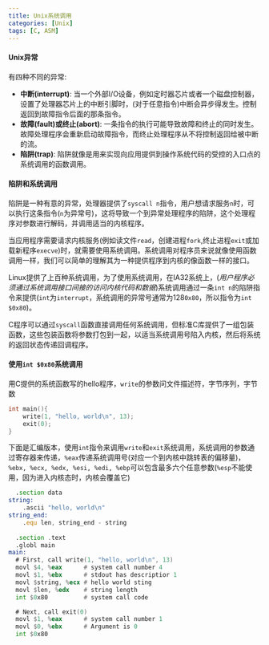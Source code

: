 ```yaml
---
title: Unix系统调用
categories: [Unix]
tags: [C, ASM]
---
```


#### Unix异常

有四种不同的异常:

* **中断(interrupt)**: 当一个外部I/O设备，例如定时器芯片或者一个磁盘控制器，设置了处理器芯片上的中断引脚时，(对于任意指令)中断会异步得发生。控制返回到故障指令后面的那条指令。
* **故障(fault)**或**终止(abort)**: 一条指令的执行可能导致故障和终止的同时发生。故障处理程序会重新启动故障指令，而终止处理程序从不将控制返回给被中断的流。
* **陷阱(trap)**: 陷阱就像是用来实现向应用提供到操作系统代码的受控的入口点的系统调用的函数调用。

#### 陷阱和系统调用

陷阱是一种有意的异常，处理器提供了`syscall n`指令，用户想请求服务`n`时，可以执行这条指令(`n`为异常号)，这将导致一个到异常处理程序的陷阱，这个处理程序对参数进行解码，并调用适当的内核程序。

当应用程序需要请求内核服务(例如读文件`read`，创建进程`fork`,终止进程`exit`或加载新程序`execve`)时，就需要使用系统调用。系统调用对程序员来说就像使用函数调用一样，我们可以简单的理解其为一种提供程序到内核的像函数一样的接口。

Linux提供了上百种系统调用，为了使用系统调用，在IA32系统上，(*用户程序必须通过系统调用接口间接的访问内核代码和数据*)系统调用通过一条`int n`的陷阱指令来提供(`int`为`interrupt`，系统调用的异常号通常为128`0x80`，所以指令为`int $0x80`)。

C程序可以通过`syscall`函数直接调用任何系统调用，但标准C库提供了一组包装函数，这些包装函数将参数打包到一起，以适当系统调用号陷入内核，然后将系统的返回状态传递回调程序。

#### 使用`int $0x80`系统调用

用C提供的系统函数写的hello程序，`write`的参数问文件描述符，字节序列，字节数

``` c
int main(){
    write(1, "hello, world\n", 13);
    exit(0);
}
```

下面是汇编版本，使用`int`指令来调用`write`和`exit`系统调用，系统调用的参数通过寄存器来传递，`%eax`传递系统调用号(对应一个到内核中跳转表的偏移量)，`%ebx, %ecx, %edx, %esi, %edi, %ebp`可以包含最多六个任意参数(`%esp`不能使用，因为进入内核态时，内核会覆盖它)

``` asm
  .section data
string:
    .ascii "hello, world\n"
string_end:
    .equ len, string_end - string
    
  .section .text
  .globl main
main:
  # First, call write(1, "hello, world\n", 13)
  movl $4, %eax      # system call number 4
  movl $1, %ebx      # stdout has descriptior 1
  movl $string, %ecx # hello world sting
  movl $len, %edx    # string length
  int $0x80          # system call code

  # Next, call exit(0)
  movl $1, %eax      # system call number 1
  movl $0, %ebx      # Argument is 0
  int $0x80
```
